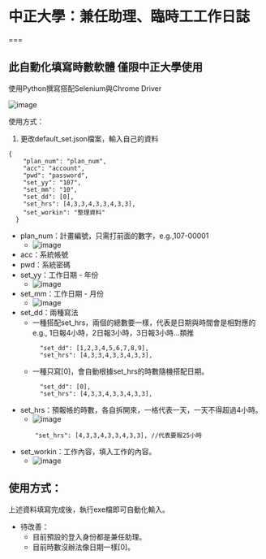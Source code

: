# 中正大學：兼任助理、臨時工工作日誌
===
## 此自動化填寫時數軟體 僅限中正大學使用
使用Python撰寫搭配Selenium與Chrome Driver

![image](https://i.imgur.com/c0xfM2A.png)

使用方式：

1. 更改default_set.json檔案，輸入自己的資料
```json=
{
    "plan_num": "plan_num",
    "acc": "account",
    "pwd": "password",
    "set_yy": "107",
    "set_mm": "10",
    "set_dd": [0],
    "set_hrs": [4,3,3,4,3,3,4,3,3],
    "set_workin": "整理資料"
  }
```
- plan_num：計畫編號，只需打前面的數字，e.g.,107-00001
  - ![image](https://i.imgur.com/U0VyUTF.png)
- acc：系統帳號
- pwd：系統密碼
- set_yy：工作日期 - 年份
    - ![image](https://i.imgur.com/VPxu76V.png)
- set_mm：工作日期 - 月份
    - ![image](https://i.imgur.com/eRhYuzH.png)
- set_dd：兩種寫法
    - 一種搭配set_hrs，兩個的總數要一樣，代表是日期與時間會是相對應的e.g., 1日報4小時，2日報3小時，3日報3小時...類推
      ```json=
        "set_dd": [1,2,3,4,5,6,7,8,9],
        "set_hrs": [4,3,3,4,3,3,4,3,3],
      ```
    - 一種只寫[0]，會自動根據set_hrs的時數隨機搭配日期。
      ```json=
        "set_dd": [0],
        "set_hrs": [4,3,3,4,3,3,4,3,3],
      ```
- set_hrs：預報帳的時數，各自拆開來，一格代表一天，一天不得超過4小時。
    - ![image](https://i.imgur.com/PmVPlX5.png)
    ```json=
        "set_hrs": [4,3,3,4,3,3,4,3,3], //代表要報25小時
    ```
- set_workin：工作內容，填入工作的內容。
    - ![image](https://i.imgur.com/24XtyLT.png)
 
## 使用方式：
上述資料填寫完成後，執行exe檔即可自動化輸入。

- 待改善：
    - 目前預設的登入身份都是兼任助理。
    - 目前時數沒辦法像日期一樣[0]。

